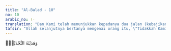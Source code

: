 ```yaml
---
title: "Al-Balad - 10"
no: 10
arabic_no: ١٠
translation: "Dan Kami telah menunjukkan kepadanya dua jalan (kebajikan dan kejahatan),"
tafsir: "Allah selanjutnya bertanya mengenai orang itu, \"Tidakkah Kami beri ia dua mata?\" Artinya, untuk dapat mencari kekayaan, ia perlu dua mata, lalu siapakah yang memberinya dua mata itu bila bukan Allah? Untuk mencari rezeki ia perlu berbicara, lalu siapakah yang telah memberinya lidah dan dua bibir untuk mampu bicara? Dalam membesarkannya, ia telah menyusu pada kedua susu ibunya, siapakah yang telah menyediakan air susu ibunya itu bila bukan Allah? Dengan demikian, keberhasilannya adalah karena bantuan dan kasih sayang Allah. Oleh karena itu, ia tidak perlu menyombongkan dirinya karena hartanya.\n\nDi samping itu, mata, lidah, dan nafsu adalah nikmat Allah kepadanya yang tiada taranya. Ia akan bertemu dengan dua jalan yang disediakan Allah, yaitu jalan yang benar dan jalan yang salah. Ia perlu menggunakan mata, lidah, dan nafsu itu untuk jalan yang diridai oleh Allah."
---
```


وَهَدَيْنٰهُ النَّجْدَيْنِۙ
